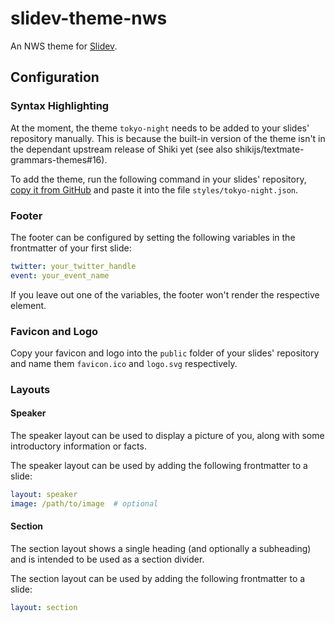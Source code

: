 # slidev-theme-nws

An NWS theme for [Slidev](https://sli.dev).

## Configuration

### Syntax Highlighting

At the moment, the theme `tokyo-night` needs to be added to your slides' repository manually. This is because the built-in version of the theme isn't in the dependant upstream release of Shiki yet (see also shikijs/textmate-grammars-themes#16).

To add the theme, run the following command in your slides' repository, [copy it from GitHub](https://github.com/shikijs/textmate-grammars-themes/blob/main/packages/tm-themes/themes/tokyo-night.json) and paste it into the file `styles/tokyo-night.json`.

### Footer

The footer can be configured by setting the following variables in the frontmatter of your first slide:

```yaml
twitter: your_twitter_handle
event: your_event_name
```

If you leave out one of the variables, the footer won't render the respective element.

### Favicon and Logo

Copy your favicon and logo into the `public` folder of your slides' repository and name them `favicon.ico` and `logo.svg` respectively.

### Layouts

#### Speaker

The speaker layout can be used to display a picture of you, along with some introductory information or facts.

The speaker layout can be used by adding the following frontmatter to a slide:

```yaml
layout: speaker
image: /path/to/image  # optional
```

#### Section

The section layout shows a single heading (and optionally a subheading) and is intended to be used as a section divider.

The section layout can be used by adding the following frontmatter to a slide:

```yaml
layout: section
```
